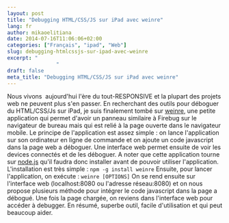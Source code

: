 ```yaml
---
layout: post
title: "Debugging HTML/CSS/JS sur iPad avec weinre"
lang: fr
author: mikaoelitiana
date: 2014-07-16T11:06:06+02:00
categories: ["Français", "ipad", "Web"]
slug: debugging-htmlcssjs-sur-ipad-avec-weinre
excerpt: "
				"
draft: false
meta_title: "Debugging HTML/CSS/JS sur iPad avec weinre"
---
```


Nous vivons  aujourd'hui l'ère du tout-RESPONSIVE et la plupart des projets web ne peuvent plus s'en passer. En recherchant des outils pour déboguer du HTML/CSS/Js sur iPad, je suis finalement tombé sur [weinre](http://people.apache.org/~pmuellr/weinre/docs/latest/Home.html "weinre"), une petite application qui permet d'avoir un panneau similaire à Firebug sur le navigateur de bureau mais qui est relié à la page ouverte dans le navigateur mobile. Le principe de l'application est assez simple : on lance l'application sur son ordinateur en ligne de commande et on ajoute un code javascript dans la page web a déboguer. Une interface web permet ensuite de voir les devices connectés et de les déboguer. A noter que cette application tourne sur [node.js](http://nodejs.org/ "node.js") qu'il faudra donc installer avant de pouvoir utiliser l'application. L'installation est très simple : `npm -g install weinre` Ensuite, pour lancer l'application, on exécute : `weinre [OPTIONS]` On se rend ensuite sur l'interface web (localhost:8080 ou l'adresse réseau:8080) et on nous propose plusieurs méthode pour intégrer le code javascript dans la page a débogué. Une fois la page chargée, on reviens dans l'interface web pour accéder à debugger. En résumé, superbe outil, facile d'utilisation et qui peut beaucoup aider.